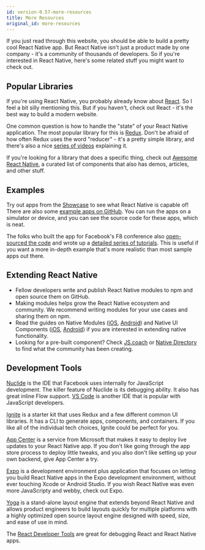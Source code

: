 ```yaml
---
id: version-0.57-more-resources
title: More Resources
original_id: more-resources
---
```


If you just read through this website, you should be able to build a pretty cool React Native app. But React Native isn't just a product made by one company - it's a community of thousands of developers. So if you're interested in React Native, here's some related stuff you might want to check out.

## Popular Libraries

If you're using React Native, you probably already know about [React](https://facebook.github.io/react/). So I feel a bit silly mentioning this. But if you haven't, check out React - it's the best way to build a modern website.

One common question is how to handle the "state" of your React Native application. The most popular library for this is [Redux](http://redux.js.org/). Don't be afraid of how often Redux uses the word "reducer" - it's a pretty simple library, and there's also a nice [series of videos](https://egghead.io/courses/getting-started-with-redux) explaining it.

If you're looking for a library that does a specific thing, check out [Awesome React Native](http://www.awesome-react-native.com/), a curated list of components that also has demos, articles, and other stuff.

## Examples

Try out apps from the [Showcase](/react-native/showcase.html) to see what React Native is capable of! There are also some [example apps on GitHub](https://github.com/ReactNativeNews/React-Native-Apps). You can run the apps on a simulator or device, and you can see the source code for these apps, which is neat.

The folks who built the app for Facebook's F8 conference also [open-sourced the code](https://github.com/fbsamples/f8app) and wrote up a [detailed series of tutorials](http://makeitopen.com/). This is useful if you want a more in-depth example that's more realistic than most sample apps out there.

## Extending React Native

* Fellow developers write and publish React Native modules to npm and open source them on GitHub.
* Making modules helps grow the React Native ecosystem and community. We recommend writing modules for your use cases and sharing them on npm.
* Read the guides on Native Modules ([iOS](native-modules-ios.md), [Android](native-modules-android.md)) and Native UI Components ([iOS](native-components-ios.md), [Android](native-components-android.md)) if you are interested in extending native functionality.
* Looking for a pre-built component? Check [JS.coach](https://js.coach/react-native) or [Native Directory](https://native.directory/) to find what the community has been creating.

## Development Tools

[Nuclide](https://nuclide.io/) is the IDE that Facebook uses internally for JavaScript development. The killer feature of Nuclide is its debugging ability. It also has great inline Flow support. [VS Code](https://code.visualstudio.com/) is another IDE that is popular with JavaScript developers.

[Ignite](https://github.com/infinitered/ignite) is a starter kit that uses Redux and a few different common UI libraries. It has a CLI to generate apps, components, and containers. If you like all of the individual tech choices, Ignite could be perfect for you.

[App Center](https://appcenter.ms/) is a service from Microsoft that makes it easy to deploy live updates to your React Native app. If you don't like going through the app store process to deploy little tweaks, and you also don't like setting up your own backend, give App Center a try.

[Expo](https://docs.expo.io) is a development environment plus application that focuses on letting you build React Native apps in the Expo development environment, without ever touching Xcode or Android Studio. If you wish React Native was even more JavaScripty and webby, check out Expo.

[Yoga](https://yogalayout.com/) is a stand-alone layout engine that extends beyond React Native and allows product engineers to build layouts quickly for multiple platforms with a highly optimized open source layout engine designed with speed, size, and ease of use in mind.

The [React Developer Tools](debugging.md#react-developer-tools) are great for debugging React and React Native apps.

